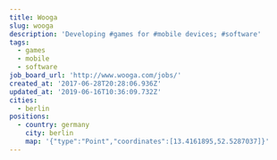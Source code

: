 ```yaml
---
title: Wooga
slug: wooga
description: 'Developing #games for #mobile devices; #software'
tags:
  - games
  - mobile
  - software
job_board_url: 'http://www.wooga.com/jobs/'
created_at: '2017-06-28T20:28:06.936Z'
updated_at: '2019-06-16T10:36:09.732Z'
cities:
  - berlin
positions:
  - country: germany
    city: berlin
    map: '{"type":"Point","coordinates":[13.4161895,52.5287037]}'
---
```


